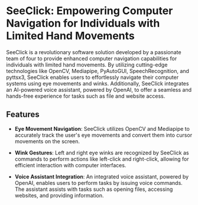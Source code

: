 # SeeClick: Empowering Computer Navigation for Individuals with Limited Hand Movements

SeeClick is a revolutionary software solution developed by a passionate team of four to provide enhanced computer navigation capabilities for individuals with limited hand movements. By utilizing cutting-edge technologies like OpenCV, Mediapipe, PyAutoGUI, SpeechRecognition, and pyttsx3, SeeClick enables users to effortlessly navigate their computer systems using eye movements and winks. Additionally, SeeClick integrates an AI-powered voice assistant, powered by OpenAI, to offer a seamless and hands-free experience for tasks such as file and website access.

## Features

- **Eye Movement Navigation**: SeeClick utilizes OpenCV and Mediapipe to accurately track the user's eye movements and convert them into cursor movements on the screen.

- **Wink Gestures**: Left and right eye winks are recognized by SeeClick as commands to perform actions like left-click and right-click, allowing for efficient interaction with computer interfaces.

- **Voice Assistant Integration**: An integrated voice assistant, powered by OpenAI, enables users to perform tasks by issuing voice commands. The assistant assists with tasks such as opening files, accessing websites, and providing information.
